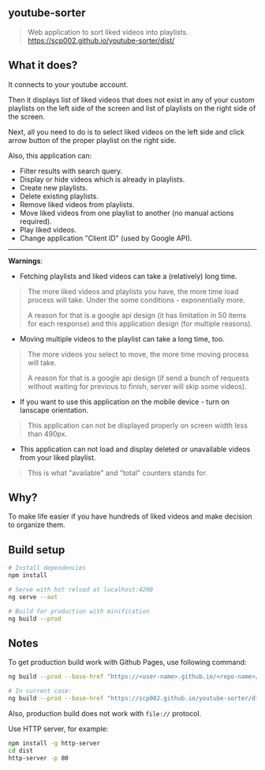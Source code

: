 ## youtube-sorter

> Web application to sort liked videos into playlists. https://scp002.github.io/youtube-sorter/dist/

## What it does?

It connects to your youtube account.

Then it displays list of liked videos that does not exist in any of your 
custom playlists on the left side of the screen and list of playlists on 
the right side of the screen.

Next, all you need to do is to select liked videos on the left side and 
click arrow button of the proper playlist on the right side.

Also, this application can:
* Filter results with search query.
* Display or hide videos which is already in playlists.
* Create new playlists.
* Delete existing playlists.
* Remove liked videos from playlists.
* Move liked videos from one playlist to another (no manual actions 
  required).
* Play liked videos.
* Change application "Client ID" (used by Google API).

---
**Warnings**:

* Fetching playlists and liked videos can take a (relatively) long time.
> The more liked videos and playlists you have, the more time load 
> process will take. Under the some conditions - exponentially more.
> 
> A reason for that is a google api design (it has limitation in 50 items 
> for each response) and this application design (for multiple reasons).

* Moving multiple videos to the playlist can take a long time, too.
> The more videos you select to move, the more time moving process will
> take.
> 
> A reason for that is a google api design (if send a bunch of requests
> without waiting for previous to finish, server will skip some videos).

* If you want to use this application on the mobile device - turn on
  lanscape orientation.
> This application can not be displayed properly on screen width less
> than 490px.

* This application can not load and display deleted or unavailable videos
  from your liked playlist.
> This is what "available" and "total" counters stands for.

## Why?

To make life easier if you have hundreds of liked videos and make decision 
to organize them.

## Build setup

``` bash
# Install dependencies
npm install

# Serve with hot reload at localhost:4200
ng serve --aot

# Build for production with minification
ng build --prod
```

## Notes

To get production build work with Github Pages, use following command:

``` bash
ng build --prod --base-href "https://<user-name>.github.io/<repo-name>/<dist-folder>/"

# In current case:
ng build --prod --base-href "https://scp002.github.io/youtube-sorter/dist/"
```

Also, production build does not work with `file://` protocol.

Use HTTP server, for example:

``` bash
npm install -g http-server
cd dist
http-server -p 80
```
